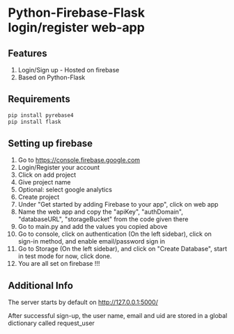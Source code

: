 # Python-Firebase-Flask login/register web-app

## Features

1) Login/Sign up - Hosted on firebase
2) Based on Python-Flask

## Requirements

```bash
pip install pyrebase4
pip install flask
```

## Setting up firebase

1) Go to <https://console.firebase.google.com>
2) Login/Register your account
3) Click on add project
4) Give project name
5) Optional: select google analytics
6) Create project
7) Under "Get started by adding Firebase to your app", click on web app
8) Name the web app and copy the "apiKey", "authDomain", "databaseURL", "storageBucket" from the code given there
9) Go to main.py and add the values you copied above
10) Go to console, click on authentication (On the left sidebar), click on sign-in method, and enable email/password sign in
11) Go to Storage (On the left sidebar), and click on "Create Database", start in test mode for now, click done.
12) You are all set on firebase !!!

## Additional Info

The server starts by default on <http://127.0.0.1:5000/>

After successful sign-up, the user name, email and uid are stored in a global dictionary called request_user